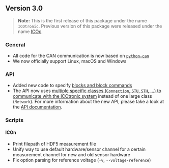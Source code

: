 ## Version 3.0

> **Note:** This is the first release of this package under the name `ICOtronic`. Previous version of this package were released under the name [ICOc](https://pypi.org/project/icoc).

### General

- All code for the CAN communication is now based on [`python-can`](https://python-can.readthedocs.io)
- We now officially support Linux, macOS and Windows

### API

- Added new code to specify [blocks and block commands](https://mytoolit.github.io/Documentation/#blocks)
- The API now uses [multiple specific classes (`Connection`, `STU`, `STH`, …) to communicate with the ICOtronic system](https://github.com/MyTooliT/ICOtronic/issues/13) instead of one large class (`Network`). For more information about the new API, please take a look at the [API documentation](https://icotronic.readthedocs.io/en/stable/).

### Scripts

#### ICOn

- Print filepath of HDF5 measurement file
- Unify way to use default hardware/sensor channel for a certain measurement channel for new and old sensor hardware
- Fix option parsing for reference voltage (`-v`, `--voltage-reference`)
